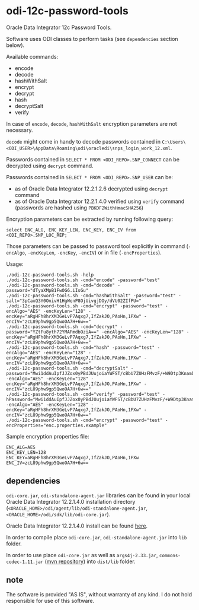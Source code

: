 # odi-12c-password-tools

Oracle Data Integrator 12c Password Tools.

Software uses ODI classes to perform tasks (see `dependencies` section below).

Available commands:
* encode
* decode
* hashWithSalt
* encrypt
* decrypt
* hash
* decryptSalt
* verify

In case of `encode`, `decode`, `hashWithSalt` encryption parameters are not necessary. 

`decode` might come in handy to decode passwords contained in `C:\Users\<ODI_USER>\AppData\Roaming\odi\oracledi\snps_login_work_12.xml`. 

Passwords contained in `SELECT * FROM <ODI_REPO>.SNP_CONNECT` can be decrypted using `decrypt` command.

Passwords contained in `SELECT * FROM <ODI_REPO>.SNP_USER` can be:
* as of Oracle Data Integrator 12.2.1.2.6 decrypted using `decrypt` command
* as of Oracle Data Integrator 12.2.1.4.0 verified using `verify` command (passwords are hashed using `PBKDF2WithHmacSHA256`)

Encryption parameters can be extracted by running following query:
```
select ENC_ALG, ENC_KEY_LEN, ENC_KEY, ENC_IV from <ODI_REPO>.SNP_LOC_REP;
```

Those parameters can be passed to password tool explicitly in command (`-encAlgo`, `-encKeyLen`, `-encKey`, `-encIV`) or in file (`-encProperties`). 

Usage:
```
./odi-12c-password-tools.sh -help
./odi-12c-password-tools.sh -cmd="encode" -password="test"
./odi-12c-password-tools.sh -cmd="decode" -password="dTyaXMpB1FwOG6.iIsGu"
./odi-12c-password-tools.sh -cmd="hashWithSalt" -password="test" -salt="3pCaxQ3Y0OnivH1HgWenP8OjUivgjDOy/dVU02ZIfPU="
./odi-12c-password-tools.sh -cmd="encrypt" -password="test" -encAlgo="AES" -encKeyLen="128" -encKey="aRgHFh8hrXM3GeLvP7Aqxg7,IfZakJO,PAoHn,1PXw" -encIV="zcL89phw9gp5QwoOA7H+6w=="
./odi-12c-password-tools.sh -cmd="decrypt" -password="YZtFu8yth72YMAFmdbOziA==" -encAlgo="AES" -encKeyLen="128" -encKey="aRgHFh8hrXM3GeLvP7Aqxg7,IfZakJO,PAoHn,1PXw" -encIV="zcL89phw9gp5QwoOA7H+6w=="
./odi-12c-password-tools.sh -cmd="hash" -password="test" -encAlgo="AES" -encKeyLen="128" -encKey="aRgHFh8hrXM3GeLvP7Aqxg7,IfZakJO,PAoHn,1PXw" -encIV="zcL89phw9gp5QwoOA7H+6w=="
./odi-12c-password-tools.sh -cmd="decryptSalt" -password="Mwi1ddAuIpfJJZox0yPBdJUujoiaYWFST/cBbU7ZUHzFMvzF/+W9Dtp3KnambDEB:+eqMVFahWLqvi7bLGgjFeIZLybr0RaguBQJj1DsO5Vk=" -encAlgo="AES" -encKeyLen="128" -encKey="aRgHFh8hrXM3GeLvP7Aqxg7,IfZakJO,PAoHn,1PXw" -encIV="zcL89phw9gp5QwoOA7H+6w=="
./odi-12c-password-tools.sh -cmd="verify" -password="test" -hPassword="Mwi1ddAuIpfJJZox0yPBdJUujoiaYWFST/cBbU7ZUHzFMvzF/+W9Dtp3KnambDEB:+eqMVFahWLqvi7bLGgjFeIZLybr0RaguBQJj1DsO5Vk=" -encAlgo="AES" -encKeyLen="128" -encKey="aRgHFh8hrXM3GeLvP7Aqxg7,IfZakJO,PAoHn,1PXw" -encIV="zcL89phw9gp5QwoOA7H+6w=="
./odi-12c-password-tools.sh -cmd="encrypt" -password="test" -encProperties="enc.properties.example"

``` 

Sample encryption properties file:
```
ENC_ALG=AES
ENC_KEY_LEN=128
ENC_KEY=aRgHFh8hrXM3GeLvP7Aqxg7,IfZakJO,PAoHn,1PXw
ENC_IV=zcL89phw9gp5QwoOA7H+6w==
``` 

## dependencies

`odi-core.jar`, `odi-standalone-agent.jar` libraries can be found in your local Oracle Data Integrator 12.2.1.4.0 installation directory (`<ORACLE_HOME>/odi/agent/lib/odi-standalone-agent.jar`, `<ORACLE_HOME>/odi/sdk/lib/odi-core.jar`).

Oracle Data Integrator 12.2.1.4.0 install can be found [here](https://www.oracle.com/middleware/technologies/data-integrator-downloads.html).

In order to compile place `odi-core.jar`, `odi-standalone-agent.jar`  into `lib` folder.
 
In order to use place `odi-core.jar` as well as `args4j-2.33.jar`, `commons-codec-1.11.jar` ([mvn repository](https://mvnrepository.com/)) into `dist/lib` folder.

## note

The software is provided "AS IS", without warranty of any kind. I do not hold responsible for use of this software.